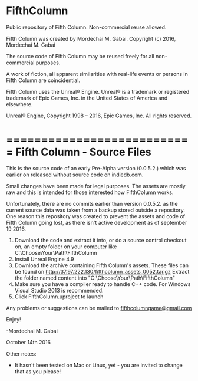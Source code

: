 # FifthColumn
Public repository of Fifth Column. Non-commercial reuse allowed.

Fifth Column was created by Mordechai M.  Gabai.
Copyright (c) 2016, Mordechai M. Gabai

The source code of Fifth Column may be reused freely for all non-
commercial purposes.

A work of fiction, all apparent similarities with real-life
events or persons in Fifth Column are coincidential.

Fifth Column uses the Unreal® Engine. Unreal® is a trademark or
registered trademark of Epic Games, Inc. in the United States of
America and elsewhere.

Unreal® Engine, Copyright 1998 – 2016, Epic Games, Inc. All rights
reserved.

===========================
Fifth Column - Source Files
===========================

This is the source code of an early Pre-Alpha version (0.0.5.2.)
which was earlier on released without source code on indiedb.com.

Small changes have been made for legal purposes. The assets are
mostly raw and this is intended for those interested how FifthColumn
works.

Unfortunately, there are no commits earlier than version 0.0.5.2. as
the current source data was taken from a backup stored outside a repository. 
One reason this repository was created to prevent the assets and code of Fifth Column
going lost, as there isn't active development as of september 19 2016.

1. Download the code and extract it into, or do a source control checkout on,
an empty folder on your computer like C:\Choose\Your\Path\FifthColumn
2. Install Unreal Engine 4.9
3. Download the archive containing Fifth Column's assets. These files can be found on 
http://37.97.222.130/fifthcolumn_assets_0052.tar.gz 
Extract the folder named content into "C:\Choose\Your\Path\FifthColumn"
4. Make sure you have a compiler ready to handle C++ code. For Windows
Visual Studio 2013 is recommended.
5. Click FifthColumn.uproject to launch

Any problems or suggestions can be mailed to
fifthcolumngame@gmail.com

Enjoy!

-Mordechai M. Gabai

October 14th 2016

Other notes:

* It hasn't been tested on Mac or Linux, yet - you are invited to change that as you please!